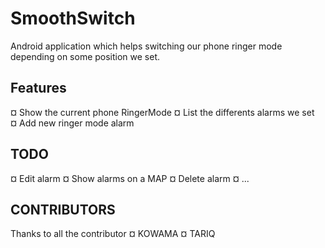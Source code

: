 # SmoothSwitch

Android application which helps switching our
phone ringer mode depending on some position we set.

## Features

¤ Show the current phone RingerMode
¤ List the differents alarms we set  
¤ Add new ringer mode alarm

## TODO

¤ Edit alarm
¤ Show alarms on a MAP
¤ Delete alarm
¤ ...

## CONTRIBUTORS

Thanks to all the contributor
¤ KOWAMA
¤ TARIQ

